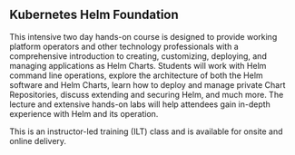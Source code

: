 ## Kubernetes Helm Foundation

This intensive two day hands-on course is designed to provide working platform operators and other technology professionals with a comprehensive introduction to creating, customizing, deploying, and managing applications as Helm Charts. Students will work with Helm command line operations, explore the architecture of both the Helm software and Helm Charts, learn how to deploy and manage private Chart Repositories, discuss extending and securing Helm, and much more. The lecture and extensive hands-on labs will help attendees gain in-depth experience with Helm and its operation.

This is an instructor-led training (ILT) class and is available for onsite and online delivery.
